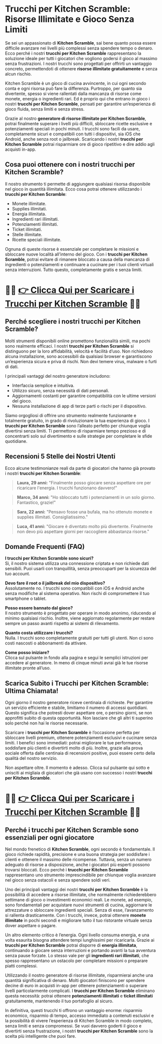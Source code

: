 <h1>Trucchi per Kitchen Scramble: Risorse Illimitate e Gioco Senza Limiti</h1>

<p>Se sei un appassionato di <strong>Kitchen Scramble</strong>, sai bene quanto possa essere difficile avanzare nei livelli più complessi senza spendere tempo o denaro. Ecco perché i nostri <strong>trucchi per Kitchen Scramble</strong> rappresentano la soluzione ideale per tutti i giocatori che vogliono godersi il gioco al massimo senza frustrazioni. I nostri trucchi sono progettati per offrirti un vantaggio concreto, permettendoti di ottenere <strong>risorse illimitate gratuitamente</strong> e senza alcun rischio.</p>

<p>Kitchen Scramble è un gioco di cucina avvincente, in cui ogni secondo conta e ogni risorsa può fare la differenza. Purtroppo, per quanto sia divertente, spesso si viene rallentati dalla mancanza di risorse come monete, energia o ingredienti rari. Ed è proprio qui che entrano in gioco i nostri <strong>trucchi per Kitchen Scramble</strong>, pensati per garantire un’esperienza di gioco fluida, senza limiti e senza stress.</p>

<p>Grazie al nostro <strong>generatore di risorse illimitate per Kitchen Scramble</strong>, potrai finalmente superare i livelli più difficili, sbloccare ricette esclusive e potenziamenti speciali in pochi minuti. I trucchi sono facili da usare, completamente sicuri e compatibili con tutti i dispositivi, sia iOS che Android, anche senza root o jailbreak. Scaricando i nostri <strong>trucchi per Kitchen Scramble</strong> potrai risparmiare ore di gioco ripetitivo e dire addio agli acquisti in-app.</p>

<h2>Cosa puoi ottenere con i nostri trucchi per Kitchen Scramble?</h2>

<p>Il nostro strumento ti permette di aggiungere qualsiasi risorsa disponibile nel gioco in quantità illimitata. Ecco cosa potrai ottenere utilizzando i <strong>trucchi per Kitchen Scramble</strong>:</p>

<ul>
  <li>Monete illimitate.</li>
  <li>Supplies illimitati.</li>
  <li>Energia illimitata.</li>
  <li>Ingredienti rari illimitati.</li>
  <li>Potenziamenti illimitati.</li>
  <li>Ticket illimitati.</li>
  <li>Stelle illimitate.</li>
  <li>Ricette speciali illimitate.</li>
</ul>

<p>Ognuna di queste risorse è essenziale per completare le missioni e sbloccare nuove località all’interno del gioco. Con i <strong>trucchi per Kitchen Scramble</strong>, potrai evitare di rimanere bloccato a causa della mancanza di ingredienti o potenziamenti e continuare a cucinare per i tuoi clienti virtuali senza interruzioni. Tutto questo, completamente gratis e senza limiti.</p>

# 🔴🔴 **[👉 Clicca Qui per Scaricare i Trucchi per Kitchen Scramble](https://tinyurl.com/TuttoArcade)** 🔴🔴

<h2>Perché scegliere i nostri trucchi per Kitchen Scramble?</h2>

<p>Molti strumenti disponibili online promettono funzionalità simili, ma pochi sono realmente efficaci. I nostri <strong>trucchi per Kitchen Scramble</strong> si distinguono per la loro affidabilità, velocità e facilità d’uso. Non richiedono alcuna installazione, sono accessibili da qualsiasi browser e garantiscono un’esperienza sicura e priva di rischi. Non devi temere virus, malware o furti di dati.</p>

<p>I principali vantaggi del nostro generatore includono:</p>

<ul>
  <li>Interfaccia semplice e intuitiva.</li>
  <li>Utilizzo sicuro, senza necessità di dati personali.</li>
  <li>Aggiornamenti costanti per garantire compatibilità con le ultime versioni del gioco.</li>
  <li>Nessuna installazione di app di terze parti o rischi per il dispositivo.</li>
</ul>

<p>Siamo orgogliosi di offrire uno strumento realmente funzionante e totalmente gratuito, in grado di rivoluzionare la tua esperienza di gioco. I <strong>trucchi per Kitchen Scramble</strong> sono l’alleato perfetto per chiunque voglia divertirsi senza limiti. Ti permettono di risparmiare tempo prezioso e di concentrarti solo sul divertimento e sulle strategie per completare le sfide quotidiane.</p>

<h2>Recensioni 5 Stelle dei Nostri Utenti</h2>

<p>Ecco alcune testimonianze reali da parte di giocatori che hanno già provato i nostri <strong>trucchi per Kitchen Scramble</strong>:</p>

<blockquote>
<p><strong>Laura, 29 anni:</strong> "Finalmente posso giocare senza aspettare ore per ricaricare l'energia. I trucchi funzionano davvero!"</p>
</blockquote>

<blockquote>
<p><strong>Marco, 34 anni:</strong> "Ho sbloccato tutti i potenziamenti in un solo giorno. Fantastico, grazie!"</p>
</blockquote>

<blockquote>
<p><strong>Sara, 22 anni:</strong> "Pensavo fosse una bufala, ma ho ottenuto monete e supplies illimitati. Consigliatissimo."</p>
</blockquote>

<blockquote>
<p><strong>Luca, 41 anni:</strong> "Giocare è diventato molto più divertente. Finalmente non devo più aspettare giorni per raccogliere abbastanza risorse."</p>
</blockquote>

<h2>Domande Frequenti (FAQ)</h2>

<p><strong>I trucchi per Kitchen Scramble sono sicuri?</strong><br>
Sì, il nostro sistema utilizza una connessione criptata e non richiede dati sensibili. Puoi usarli con tranquillità, senza preoccuparti per la sicurezza del tuo account.</p>

<p><strong>Devo fare il root o il jailbreak del mio dispositivo?</strong><br>
Assolutamente no. I trucchi sono compatibili con iOS e Android anche senza modifiche al sistema operativo. Non rischi di compromettere il tuo smartphone o tablet.</p>

<p><strong>Posso essere bannato dal gioco?</strong><br>
Il nostro strumento è progettato per operare in modo anonimo, riducendo al minimo qualsiasi rischio. Inoltre, viene aggiornato regolarmente per restare sempre un passo avanti rispetto ai sistemi di rilevamento.</p>

<p><strong>Quanto costa utilizzare i trucchi?</strong><br>
Nulla. I trucchi sono completamente gratuiti per tutti gli utenti. Non ci sono costi nascosti o abbonamenti da attivare.</p>

<p><strong>Come posso iniziare?</strong><br>
Clicca sul pulsante in fondo alla pagina e segui le semplici istruzioni per accedere al generatore. In meno di cinque minuti avrai già le tue risorse illimitate pronte all’uso.</p>

<h2>Scarica Subito i Trucchi per Kitchen Scramble: Ultima Chiamata!</h2>

<p>Ogni giorno il nostro generatore riceve centinaia di richieste. Per garantire un servizio efficiente e stabile, limitiamo il numero di accessi quotidiani. Questo significa che potresti dover aspettare ore, o persino giorni, se non approfitti subito di questa opportunità. Non lasciare che gli altri ti superino solo perché non hai le risorse necessarie.</p>

<p>Scaricare i <strong>trucchi per Kitchen Scramble</strong> è l’occasione perfetta per sbloccare livelli premium, ottenere potenziamenti esclusivi e cucinare senza limiti. I benefici sono immediati: potrai migliorare le tue performance, soddisfare più clienti e divertirti molto di più. Inoltre, grazie alla prova sociale offerta dalle centinaia di recensioni positive, puoi essere certo della qualità del nostro servizio.</p>

<p>Non aspettare oltre. Il momento è adesso. Clicca sul pulsante qui sotto e unisciti ai migliaia di giocatori che già usano con successo i nostri <strong>trucchi per Kitchen Scramble</strong>.</p>

# 🔴🔴 **[👉 Clicca Qui per Scaricare i Trucchi per Kitchen Scramble](https://tinyurl.com/TuttoArcade)** 🔴🔴

<h2>Perché i trucchi per Kitchen Scramble sono essenziali per ogni giocatore</h2>

<p>Nel mondo frenetico di <strong>Kitchen Scramble</strong>, ogni secondo è fondamentale. Il gioco richiede rapidità, precisione e una buona strategia per soddisfare i clienti e ottenere il massimo delle ricompense. Tuttavia, senza un numero adeguato di risorse a disposizione, anche i giocatori più esperti possono trovarsi bloccati. Ecco perché i <strong>trucchi per Kitchen Scramble</strong> rappresentano uno strumento imprescindibile per chiunque voglia avanzare nel gioco senza ostacoli e senza spendere soldi veri.</p>

<p>Uno dei principali vantaggi dei nostri <strong>trucchi per Kitchen Scramble</strong> è la possibilità di accedere a risorse illimitate, che normalmente richiederebbero settimane di gioco o investimenti economici reali. Le monete, ad esempio, sono fondamentali per acquistare nuovi strumenti di cucina, aggiornare le attrezzature o sbloccare ingredienti speciali. Senza di esse, l’avanzamento si rallenta drasticamente. Con i trucchi, invece, potrai ottenere <strong>monete illimitate</strong> in pochi secondi e migliorare tutto il tuo ristorante virtuale senza dover aspettare o pagare.</p>

<p>Un altro elemento critico è l’energia. Ogni livello consuma energia, e una volta esaurita bisogna attendere tempi lunghissimi per ricaricarla. Grazie ai <strong>trucchi per Kitchen Scramble</strong> potrai disporre di <strong>energia illimitata</strong>, continuando a giocare senza interruzioni e portando avanti la tua avventura senza pause forzate. Lo stesso vale per gli <strong>ingredienti rari illimitati</strong>, che spesso rappresentano un ostacolo per completare missioni o preparare piatti complessi.</p>

<p>Utilizzando il nostro generatore di risorse illimitate, risparmierai anche una quantità significativa di denaro. Molti giocatori finiscono per spendere decine di euro in acquisti in-app per ottenere potenziamenti o superare livelli particolarmente complicati. I <strong>trucchi per Kitchen Scramble</strong> eliminano questa necessità: potrai ottenere <strong>potenziamenti illimitati</strong> e <strong>ticket illimitati</strong> gratuitamente, mantenendo il tuo portafoglio al sicuro.</p>

<p>In definitiva, questi trucchi ti offrono un vantaggio enorme: risparmio economico, risparmio di tempo, accesso immediato a contenuti esclusivi e la possibilità di vivere l’esperienza di Kitchen Scramble in modo completo, senza limiti e senza compromessi. Se vuoi davvero goderti il gioco e divertirti senza frustrazione, i nostri <strong>trucchi per Kitchen Scramble</strong> sono la scelta più intelligente che puoi fare.</p>

